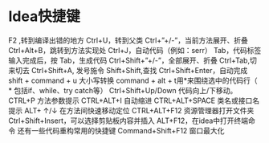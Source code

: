 # Idea快捷键
	
   F2 ,转到编译出错的地方
	Ctrl+U，转到父类
	Ctrl+”+/-”，当前方法展开、折叠
	Ctrl+Alt+B，跳转到方法实现处
	Ctrl+J，自动代码（例如：serr）
	Tab，代码标签输入完成后，按 Tab，生成代码
	Ctrl+Shift+”+/-”，全部展开、折叠
	Ctrl+Tab,切来切去
	Ctrl+Shift+A,	发号施令
	Shift+Shift,查找
	Ctrl+Shift+Enter，自动完成
	shift + command + u 大小写转换
	command + alt + t用*来围绕选中的代码行（ * 包括if、while、try catch等）
	Ctrl+Shift+Up/Down 代码向上/下移动。
	CTRL+P 方法参数提示
	CTRL+ALT+I 自动缩进
	CTRL+ALT+SPACE 类名或接口名提示
	ALT+ ↑/↓ 在方法间快速移动定位
	CTRL+ALT+F12 资源管理器打开文件夹
	Ctrl+Shift+Insert，可以选择剪贴板内容并插入
	ALT+F12，在idea中打开终端命令
	还有一些代码重构常用的快捷键
	Command+Shift+F12 窗口最大化